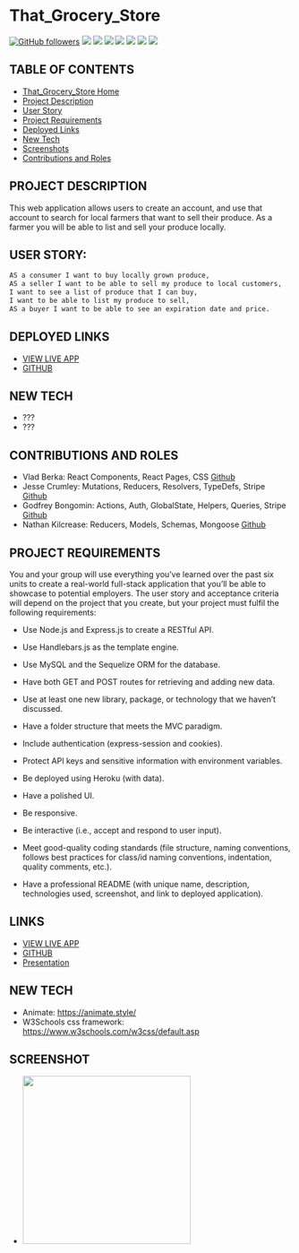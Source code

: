 # That_Grocery_Store

[![GitHub followers](https://img.shields.io/github/followers/Nmenotti20?label=Follow&style=social)](https://github.com/crumwj22/busy-parents.git)
<img src="https://img.shields.io/badge/html5%20-%23E34F26.svg?&style=for-the-badge&logo=html5&logoColor=white"/>
<img src="https://img.shields.io/badge/css3%20-%231572B6.svg?&style=for-the-badge&logo=css3&logoColor=white"/>
<img src="https://img.shields.io/badge/bootstrap%20-%23563D7C.svg?&style=for-the-badge&logo=bootstrap&logoColor=white"/> <img src="https://img.shields.io/badge/javascript%20-%23323330.svg?&style=for-the-badge&logo=javascript&logoColor=%23F7DF1E"/> <img src="https://img.shields.io/badge/node.js%20-%2343853D.svg?&style=for-the-badge&logo=node.js&logoColor=white"/> <img src="https://img.shields.io/badge/mysql-%2300f.svg?&style=for-the-badge&logo=mysql&logoColor=white"/> <img src="https://img.shields.io/badge/heroku%20-%23430098.svg?&style=for-the-badge&logo=heroku&logoColor=white"/>

## TABLE OF CONTENTS

- [That_Grocery_Store Home](#that-grocery-store)
- [Project Description](#project-description)
- [User Story](#user-story)
- [Project Requirements](#project-requirements)
- [Deployed Links](#deployed-links)
- [New Tech](#new-tech)
- [Screenshots](#screenshots)
- [Contributions and Roles](#contributions-and-roles)

## PROJECT DESCRIPTION

This web application allows users to create an account, and use that account to search for local farmers that want to sell their produce. As a farmer you will be able to list and sell your produce locally.

## USER STORY:

```md
AS a consumer I want to buy locally grown produce,
AS a seller I want to be able to sell my produce to local customers,
I want to see a list of produce that I can buy,
I want to be able to list my produce to sell,
AS a buyer I want to be able to see an expiration date and price.
```

## DEPLOYED LINKS

- [VIEW LIVE APP]()
- [GITHUB](https://github.com/bongomin256/That_Grocery_Store)

## NEW TECH

- ???
- ???

## CONTRIBUTIONS AND ROLES

- Vlad Berka: React Components, React Pages, CSS [Github](https://github.com/vlad-berka)
- Jesse Crumley: Mutations, Reducers, Resolvers, TypeDefs, Stripe [Github](https://github.com/crumwj22)
- Godfrey Bongomin: Actions, Auth, GlobalState, Helpers, Queries, Stripe [Github](https://github.com/bongomin256)
- Nathan Kilcrease: Reducers, Models, Schemas, Mongoose [Github](https://github.com/batemanz)

## PROJECT REQUIREMENTS

You and your group will use everything you’ve learned over the past six units to create a real-world full-stack application that you’ll be able to showcase to potential employers. The user story and acceptance criteria will depend on the project that you create, but your project must fulfil the following requirements:

- Use Node.js and Express.js to create a RESTful API.

- Use Handlebars.js as the template engine.

- Use MySQL and the Sequelize ORM for the database.

- Have both GET and POST routes for retrieving and adding new data.

- Use at least one new library, package, or technology that we haven’t discussed.

- Have a folder structure that meets the MVC paradigm.

- Include authentication (express-session and cookies).

- Protect API keys and sensitive information with environment variables.

- Be deployed using Heroku (with data).

- Have a polished UI.

- Be responsive.

- Be interactive (i.e., accept and respond to user input).

- Meet good-quality coding standards (file structure, naming conventions, follows best practices for class/id naming conventions, indentation, quality comments, etc.).

- Have a professional README (with unique name, description, technologies used, screenshot, and link to deployed application).

## LINKS

- [VIEW LIVE APP](https://busy-parents-jesse.herokuapp.com/)
- [GITHUB](https://github.com/crumwj22/busy-parents)
- [Presentation](https://docs.google.com/presentation/d/1WrR44cODTPc2Ap5P2igxyeic0ZbPdbht6NdSQuw5G1M/edit#slide=id.g13237d46563_0_7)

## NEW TECH

- Animate: https://animate.style/
- W3Schools css framework: https://www.w3schools.com/w3css/default.asp

## SCREENSHOT

- <img src="assets/busy-parents-login.png" width="300px">
